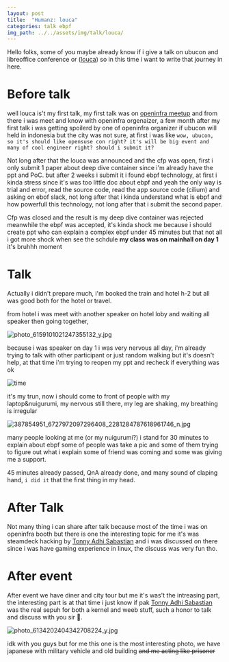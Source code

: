 ```yaml
---
layout: post
title:  "Humanz: louca"
categories: talk ebpf
img_path: ../../assets/img/talk/louca/
---
```


Hello folks, some of you maybe already know if i give a talk on ubucon and libreoffice conference or ([louca](https://louca.id/)) so in this time i want to write that journey in here.


# Before talk
well louca is't my first talk, my first talk was on [openinfra meetup](https://www.openinfra.id/portfolio/meetup-12/) and from there i was meet and know with openinfra orgenaizer, a few month after my first talk i was getting spoilerd by one of openinfra organizer if ubucon will held in indonesia but the city was not sure, at first i was like `wow, ubucon, so it's should like opensuse con right? it's will be big event and many of cool engineer right? should i submit it?`

Not long after that the louca was announced and the cfp was open, first i only submit 1 paper about deep dive container since i'm already have the ppt and PoC.
but after 2 weeks i submit it i found ebpf technology, at first i kinda stress since it's was too little doc about ebpf and yeah the only way is trial and error, read the source code, read the app source code (cilium) and asking on ebof slack, not long after that i kinda understand what is ebpf and how powerfull this technology, not long after that i submit the second paper.

Cfp was closed and the result is my deep dive container was rejected meanwhile the ebpf was accepted, it's kinda shock me because i should create ppt who can explain a complex ebpf under 45 minutes but that not all i got more shock when see the schdule **my class was on mainhall on day 1** it's bruhhh moment

# Talk
Actually i didn't prepare much, i'm booked the train and hotel h-2 but all was good both for the hotel or travel.

from hotel i was meet with another speaker on hotel loby and waiting all speaker then going together,

![photo_6159101021247355132_y.jpg](photo_6159101021247355132_y.jpg)

because i was speaker on day 1 i was very nervous all day, i'm already trying to talk with other participant or just random walking but it's doesn't help, at that time i'm trying to reopen my ppt and recheck if everything was ok 

![time](https://media.tenor.com/aYYjXhFYQx0AAAAC/oogway-my-time-has-come.gif)

it's my trun, now i should come to front of people with my laptop&nuigurumi, my nervous still there, my leg are shaking, my breathing is irregular

![387854951_6727972097296408_2281284787618961746_n.jpg](387854951_6727972097296408_2281284787618961746_n.jpg)

many people looking at me (or my nuigurumi?) i stand for 30 minutes to explain about ebpf some of people was take a pic and some of them trying to figure out what i explain some of friend was coming and some was giving me a support.

45 minutes already passed, QnA already done, and many sound of claping hand, `i did it` that the first thing in my head.

# After Talk
Not many thing i can share after talk because most of the time i was on openinfra booth but there is one the interesting topic for me it's was steamdeck hacking by [Tonny Adhi Sabastian](https://www.linkedin.com/in/tonny-adhi-sabastian/) and i was discussed on there since i was have gaming experience in linux, the discuss was very fun tho.

# After event
After event we have diner and city tour but me it's was't the intreasing part, the interesting part is at that time i just know if pak [Tonny Adhi Sabastian](https://www.linkedin.com/in/tonny-adhi-sabastian/) was the real sepuh for both a kernel and weeb stuff, such a honor to talk and discuss with you sir 🙏.


![photo_6134202404342708224_y.jpg](photo_6134202404342708224_y.jpg)

idk with you guys but for me this one is the most interesting photo, we have japanese with military vehicle and old building ~~and me acting like prisoner~~